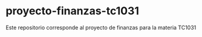 # proyecto-finanzas-tc1031
Este repositorio corresponde al proyecto de finanzas para la materia TC1031
